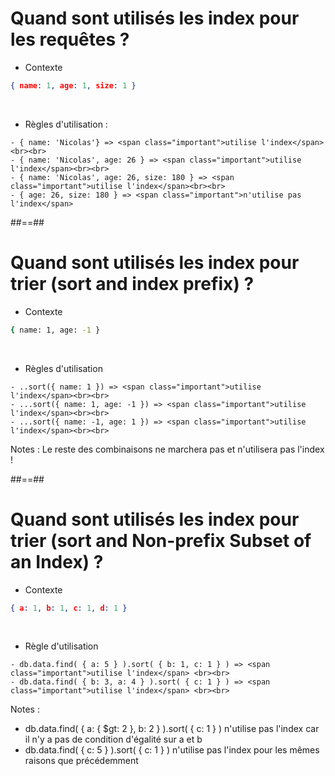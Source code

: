 <!-- .slide: class="with-code inconsolata"-->
# Quand sont utilisés les index pour les requêtes ?
- Contexte
<!-- .element: class="bold" -->
```json
{ name: 1, age: 1, size: 1 }
```
<!-- .element: class="big-code" -->
<br>

- Règles d'utilisation :
<!-- .element: class="bold" -->
    - { name: 'Nicolas'} => <span class="important">utilise l'index</span><br><br>
    - { name: 'Nicolas', age: 26 } => <span class="important">utilise l'index</span><br><br>
    - { name: 'Nicolas', age: 26, size: 180 } => <span class="important">utilise l'index</span><br><br>
    - { age: 26, size: 180 } => <span class="important">n'utilise pas l'index</span>


##==##

<!-- .slide: class="with-code inconsolata"-->
# Quand sont utilisés les index pour trier (sort and index prefix) ?
- Contexte
<!-- .element: class="bold" -->
```bash
{ name: 1, age: -1 }
```
<!-- .element: class="big-code" -->
<br>

- Règles d'utilisation
<!-- .element: class="bold" -->
    - ..sort({ name: 1 }) => <span class="important">utilise l'index</span><br><br>
    - ...sort({ name: 1, age: -1 }) => <span class="important">utilise l'index</span><br><br>
    - ...sort({ name: -1, age: 1 }) => <span class="important">utilise l'index</span><br><br>
Notes : Le reste des combinaisons ne marchera pas et n'utilisera pas l'index !

##==##

<!-- .slide: class="with-code inconsolata"-->
# Quand sont utilisés les index pour trier (sort and Non-prefix Subset of an Index) ?
- Contexte
<!-- .element: class="bold" -->
```json
{ a: 1, b: 1, c: 1, d: 1 }
```
<!-- .element: class="big-code" -->
<br>

- Règle d'utilisation
<!-- .element: class="bold" -->
    - db.data.find( { a: 5 } ).sort( { b: 1, c: 1 } ) => <span class="important">utilise l'index</span> <br><br>
    - db.data.find( { b: 3, a: 4 } ).sort( { c: 1 } ) => <span class="important">utilise l'index</span> <br><br>
Notes : 
- db.data.find( { a: { $gt: 2 }, b: 2 } ).sort( { c: 1 } ) n'utilise pas l'index car il n'y a pas de condition d'égalité sur a et b
- db.data.find( { c: 5 } ).sort( { c: 1 } ) n'utilise pas l'index pour les mêmes raisons que précédemment


